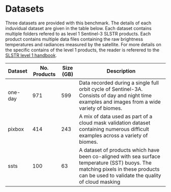 # Datasets

Three datasets are provided with this benchmark. The details of each induvidual dataset are given in the table below. Each dataset contains multiple folders refered to as level 1 Sentinel-3 SLSTR products. Each product contains multiple data files containing the raw brightness temperatures and radiances measured by the satellite. For more details on the specific contains of the level 1 products, the reader is referered to the [SLSTR level 1 handbook](https://sentinel.esa.int/documents/247904/1872792/Sentinel-3-SLSTR-Product-Data-Format-Specification-Level-1).


| Dataset | No. Products | Size (GB) | Description                                                                                                                                      |
|---------|--------------|-----------|--------------------------------------------------------------------------------------------------------------------------------------------------|
| one-day | 971          | 599       | Data recorded during a single full orbit cycle of Sentinel-3A. Consists of day and night time examples and images from a wide variety of biomes. |
| pixbox  | 414          | 243       | A mix of data used as part of a cloud mask validation dataset containing numerous difficult examples across a variety of biomes.                 |
| ssts    | 100          | 63        | A dataset of products which have been co-aligned with sea surface temperature (SST) buoys. The matching pixels in these products can be used to validate the quality of cloud masking |